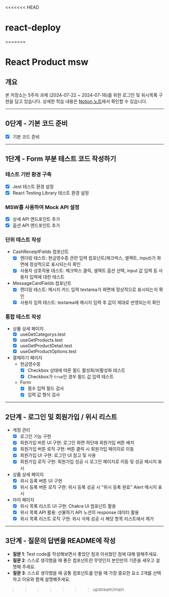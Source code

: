 <<<<<<< HEAD
# react-deploy
=======
# React Product msw

## 개요

본 저장소는 5주차 과제 (2024-07-22 ~ 2024-07-16)를 위한 로그인 및 위시목록 구현을 담고 있습니다. 상세한 학습 내용은 [Notion 노트](https://www.notion.so/TIL-FE-25dbeb894e884b889eca0fa3e4e13904)에서 확인할 수 있습니다.

---

## 0단계 - 기본 코드 준비

- [x]  기본 코드 준비

---

## 1단계 - Form 부분 테스트 코드 작성하기

### 테스트 기반 환경 구축

- [x] Jest 테스트 환경 설정
- [x] React Testing Library 테스트 환경 설정

### MSW를 사용하여 Mock API 설정

- [x] 상세 API 엔드포인트 추가
- [x] 옵션 API 엔드포인트 추가

### 단위 테스트 작성

- CashReceiptFields 컴포넌트
  - [x] 렌더링 테스트: 현금영수증 관련 입력 컴포넌트(체크박스, 셀렉트, input)가 화면에 정상적으로 표시되는지 확인
  - [x] 사용자 상호작용 테스트: 체크박스 클릭, 셀렉트 옵션 선택, input 값 입력 등 사용자 입력에 대한 테스트
- MessageCardFields 컴포넌트
  - [x] 렌더링 테스트: 메시지 카드 입력 textarea가 화면에 정상적으로 표시되는지 확인
  - [x] 사용자 입력 테스트: textarea에 메시지 입력 후 값이 제대로 반영되는지 확인

### 통합 테스트 작성

- 상품 상세 페이지
  - [x] useGetCategorys.test
  - [x] useGetProducts.test
  - [x] useGetProductDetail.test
  - [x] useGetProductOptions.test

- 결제하기 페이지
  - 현금영수증
    - [x] Checkbox 상태에 따른 필드 활성화/비활성화 테스트
    - [x] Checkbox가 `true`인 경우 필드 값 입력 테스트
  - Form
    - [x] 필수 입력 필드 검사
    - [x] 입력 값 형식 검사

---

## 2단계 - 로그인 및 회원가입 / 위시 리스트

- 계정 관리
  - [x] 로그인 기능 구현
  - [x] 회원가입 버튼 UI 구현: 로그인 화면 하단에 회원가입 버튼 배치
  - [x] 회원가입 버튼 로직 구현: 버튼 클릭 시 회원가입 페이지로 이동
  - [x] 회원가입 UI 구현: 로그인 UI 참고 및 사용
  - [x] 회원가입 로직 구현: 회원가입 성공 시 로그인 페이지로 이동 및 성공 메시지 표시
  
- 상품 상세 페이지
  - [x] 위시 등록 버튼 UI 구현
  - [x] 위시 등록 버튼 로직 구현: 위시 등록 성공 시 "위시 등록 완료" Alert 메시지 표시

- 마이 페이지
  - [x] 위시 목록 리스트 UI 구현: Chakra UI 컴포넌트 활용
  - [x] 위시 목록 API 활용: 선물하기 API 노션의 response 데이터 활용
  - [x] 위시 목록 리스트 로직 구현: 위시 삭제 성공 시 해당 항목 리스트에서 제거

---

## 3단계 - 질문의 답변을 README에 작성

- **질문 1**: Test code를 작성해보면서 좋았던 점과 아쉬웠던 점에 대해 말해주세요.
- **질문 2**: 스스로 생각했을 때 좋은 컴포넌트란 무엇인지 본인만의 기준을 세우고 설명해 주세요.
- **질문 3**: 스스로 생각했을 때 공통 컴포넌트를 만들 때 가장 중요한 요소 2개를 선택하고 이유와 함께 설명해주세요.
>>>>>>> upstream/main
